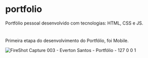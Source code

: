 # portfolio
Portfólio pessoal desenvolvido com tecnologias: HTML, CSS e JS.

#
Primeira etapa do desenvolvimento do Portfólio, foi Mobile.

![FireShot Capture 003 - Everton Santos - Portfólio - 127 0 0 1](https://github.com/user-attachments/assets/1af9ab5f-ae5d-4069-b620-1f5c4e8bafca)

